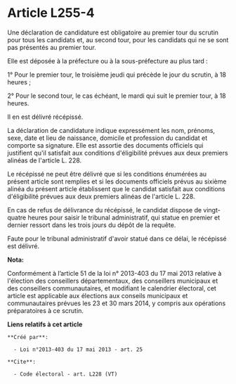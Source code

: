 # Article L255-4

Une déclaration de candidature est obligatoire au premier tour du scrutin pour tous les candidats et, au second tour, pour
les candidats qui ne se sont pas présentés au premier tour. 

Elle est déposée à la préfecture ou à la sous-préfecture au plus tard : 

1° Pour le premier tour, le troisième jeudi qui précède le jour du scrutin, à 18 heures ; 

2° Pour le second tour, le cas échéant, le mardi qui suit le premier tour, à 18 heures. 

Il en est délivré récépissé. 

La déclaration de candidature indique expressément les nom, prénoms, sexe, date et lieu de naissance, domicile et profession
du candidat et comporte sa signature. Elle est assortie des documents officiels qui justifient qu'il satisfait aux conditions
d'éligibilité prévues aux deux premiers alinéas de l'article L. 228. 

Le récépissé ne peut être délivré que si les conditions énumérées au présent article sont remplies et si les documents
officiels prévus au sixième alinéa du présent article établissent que le candidat satisfait aux conditions d'éligibilité
prévues aux deux premiers alinéas de l'article L. 228. 

En cas de refus de délivrance du récépissé, le candidat dispose de vingt-quatre heures pour saisir le tribunal administratif,
qui statue en premier et dernier ressort dans les trois jours du dépôt de la requête. 

Faute pour le tribunal administratif d'avoir statué dans ce délai, le récépissé est délivré.

**Nota:**

Conformément à l’article 51 de la loi n° 2013-403 du 17 mai 2013 relative à l'élection des conseillers départementaux, des
conseillers municipaux et des conseillers communautaires, et modifiant le calendrier électoral, cet article est applicable
aux élections aux conseils municipaux et communautaires prévues les 23 et 30 mars 2014, y compris aux opérations
préparatoires à ce scrutin.

**Liens relatifs à cet article**

	**Créé par**:

	  - Loi n°2013-403 du 17 mai 2013 - art. 25

	**Cite**:

	  - Code électoral - art. L228 (VT)
